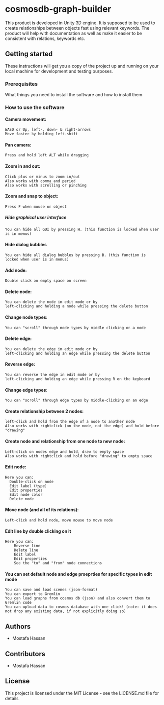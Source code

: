 # cosmosdb-graph-builder
This product is developed in Unity 3D engine.
It is supposed to be used to create relationships between objects fast using relevant keywords.
The product will help with documentation as well as make it easier to be consistent with relations, keywords etc.


## Getting started
These instructions will get you a copy of the project up and running on your local machine for development and testing purposes.

### Prerequisites
What things you need to install the software and how to install them


### How to use the software
#### Camera movement:
	WASD or Up, left-, down- & right-arrows
	Move faster by holding left-shift

#### Pan camera:
	Press and hold left ALT while dragging

#### Zoom in and out:
	Click plus or minus to zoom in/out
	Also works with comma and period
	Also works with scrolling or pinching

#### Zoom and snap to object:
	Press F when mouse on object

##### Hide graphical user interface
	You can hide all GUI by pressing H. (this function is locked when user is in menus)

#### Hide dialog bubbles
	You can hide all dialog bubbles by pressing B. (this function is locked when user is in menus)

#### Add node:
	Double click on empty space on screen

#### Delete node:
	You can delete the node in edit mode or by
	left-clicking and holding a node while pressing the delete button

#### Change node types:
	You can "scroll" through node types by middle clicking on a node

#### Delete edge:
	You can delete the edge in edit mode or by
	left-clicking and holding an edge while pressing the delete button

#### Reverse edge:
	You can reverse the edge in edit mode or by
	left-clicking and holding an edge while pressing R on the keyboard

#### Change edge types:
	You can "scroll" through edge types by middle-clicking on an edge

#### Create relationship between 2 nodes:
	left-click and hold from the edge of a node to another node
	Also works with rightclick (on the node, not the edge) and hold before "drawing"

#### Create node and relationship from one node to new node:
	Left-click on nodes edge and hold, draw to empty space
	Also works with rightclick and hold before "drawing" to empty space

#### Edit node: 
    Here you can:
      Double-click on node
      Edit label (type)
      Edit properties
      Edit node color
      Delete node

#### Move node (and all of its relations):
	Left-click and hold node, move mouse to move node

#### Edit line by double clicking on it
	Here you can:
		Reverse line
		Delete line
		Edit label
		Edit properties
		See the "to" and "from" node connections 

#### You can set default node and edge proeprties for specific types in edit mode
    You can save and load scenes (json-format)
    You can export to Gremlin
    You can load graphs from cosmos db (json) and also convert them to Gremlin code
    You can upload data to cosmos database with one click! (note: it does not drop any existing data, if not explicitly doing so)

## Authors
* Mostafa Hassan

## Contributors
* Mostafa Hassan

## License
This project is licensed under the MIT License - see the LICENSE.md file for details
